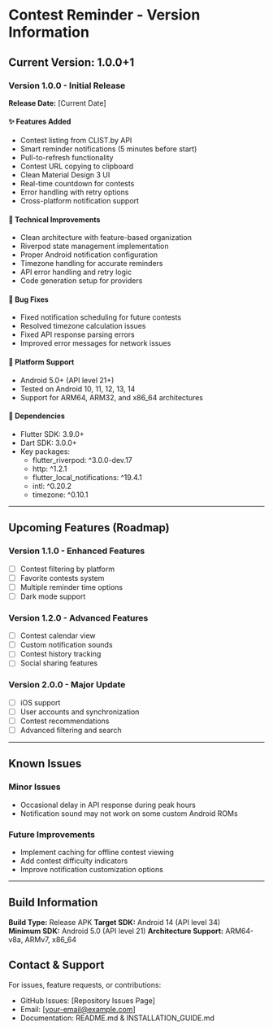 # Contest Reminder - Version Information

## Current Version: 1.0.0+1

### Version 1.0.0 - Initial Release
**Release Date:** [Current Date]

#### ✨ Features Added
- Contest listing from CLIST.by API
- Smart reminder notifications (5 minutes before start)
- Pull-to-refresh functionality
- Contest URL copying to clipboard
- Clean Material Design 3 UI
- Real-time countdown for contests
- Error handling with retry options
- Cross-platform notification support

#### 🔧 Technical Improvements
- Clean architecture with feature-based organization
- Riverpod state management implementation
- Proper Android notification configuration
- Timezone handling for accurate reminders
- API error handling and retry logic
- Code generation setup for providers

#### 🐛 Bug Fixes
- Fixed notification scheduling for future contests
- Resolved timezone calculation issues
- Fixed API response parsing errors
- Improved error messages for network issues

#### 📱 Platform Support
- Android 5.0+ (API level 21+)
- Tested on Android 10, 11, 12, 13, 14
- Support for ARM64, ARM32, and x86_64 architectures

#### 🔧 Dependencies
- Flutter SDK: 3.9.0+
- Dart SDK: 3.0.0+
- Key packages:
  - flutter_riverpod: ^3.0.0-dev.17
  - http: ^1.2.1
  - flutter_local_notifications: ^19.4.1
  - intl: ^0.20.2
  - timezone: ^0.10.1

---

## Upcoming Features (Roadmap)

### Version 1.1.0 - Enhanced Features
- [ ] Contest filtering by platform
- [ ] Favorite contests system
- [ ] Multiple reminder time options
- [ ] Dark mode support

### Version 1.2.0 - Advanced Features
- [ ] Contest calendar view
- [ ] Custom notification sounds
- [ ] Contest history tracking
- [ ] Social sharing features

### Version 2.0.0 - Major Update
- [ ] iOS support
- [ ] User accounts and synchronization
- [ ] Contest recommendations
- [ ] Advanced filtering and search

---

## Known Issues

### Minor Issues
- Occasional delay in API response during peak hours
- Notification sound may not work on some custom Android ROMs

### Future Improvements
- Implement caching for offline contest viewing
- Add contest difficulty indicators
- Improve notification customization options

---

## Build Information

**Build Type:** Release APK
**Target SDK:** Android 14 (API level 34)  
**Minimum SDK:** Android 5.0 (API level 21)
**Architecture Support:** ARM64-v8a, ARMv7, x86_64

## Contact & Support

For issues, feature requests, or contributions:
- GitHub Issues: [Repository Issues Page]
- Email: [your-email@example.com]
- Documentation: README.md & INSTALLATION_GUIDE.md
